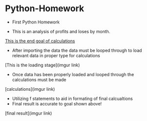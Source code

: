 # Python-Homework #
 - First Python Homework

 - This is an analysis of profits and loses by month.
 
 [This is the end goal of calculations](https://i.imgur.com/X7gFsrH.jpg)
 
  - After importing the data the data must be looped through to load relevant data in proper type for calculations
  
  [This is the loading stage](imgur link)
  
   - Once data has been properly loaded and looped through the calculations must be made 
   
   [calculations](imgur link)
   
   - Utilizing f statements to aid in formating of final calcualtions
   - Final result is accurate to goal shown above!
   
   [final result](imgur link)

